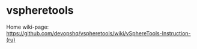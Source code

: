 # vspheretools
Home wiki-page: https://github.com/devopshq/vspheretools/wiki/vSphereTools-Instruction-(ru)
